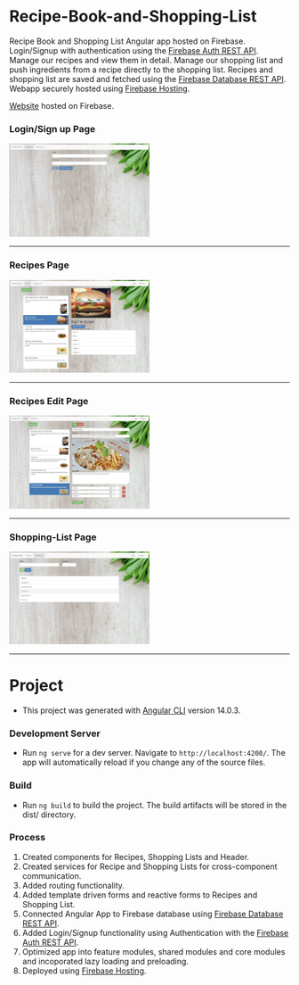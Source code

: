 # Recipe-Book-and-Shopping-List
Recipe Book and Shopping List Angular app hosted on Firebase. Login/Signup with authentication using the <a href="https://firebase.google.com/docs/reference/rest/auth#section-create-email-password">Firebase Auth REST API</a>. Manage our recipes and view them in detail. Manage our shopping list and push ingredients from a recipe directly to the shopping list. Recipes and shopping list are saved and fetched using the <a href="https://firebase.google.com/docs/reference/rest/database">Firebase Database REST API</a>. Webapp securely hosted using <a href="https://firebase.google.com/docs/hosting">Firebase Hosting</a>. 

<a href="https://ng-course-recipe-book-5433b.web.app/auth">Website</a> hosted on Firebase.

<h3>Login/Sign up Page</h3>
<img src="images_for_github/login-signup.png" alt="Login/Sign up Page" width="50%" height="50%">

<hr>

<h3>Recipes Page</h3>
<img src="images_for_github/recipes.png" alt="Recipes Page" width="50%" height="50%">

<hr>

<h3>Recipes Edit Page</h3>
<img src="images_for_github/recipes-edit.png" alt="recipes-edit Page" width="50%" height="50%">

<hr>

<h3>Shopping-List Page</h3>
<img src="images_for_github/shopping-list.png" alt="Shopping-List Page" width="50%" height="50%">

<hr>

<h1>Project</h1>
<ul>
    <li>This project was generated with <a href="https://github.com/angular/angular-cli">Angular CLI</a> version 14.0.3.</li>
</ul>

<h3>Development Server</h3>
<ul>
    <li>Run <code>ng serve</code> for a dev server. Navigate to <code>http://localhost:4200/</code>. The app will automatically reload if you change any of the source files.</li>
</ul>

<h3>Build</h3>
<ul>
    <li>Run <code>ng build</code> to build the project. The build artifacts will be stored in the dist/ directory.</li>
</ul>

<h3>Process</h3>
<ol>
    <li>Created components for Recipes, Shopping Lists and Header.</li>
    <li>Created services for Recipe and Shopping Lists for cross-component communication.</li>
    <li>Added routing functionality.</li>
    <li>Added template driven forms and reactive forms to Recipes and Shopping List.</li>
    <li>Connected Angular App to Firebase database using <a href="https://firebase.google.com/docs/reference/rest/database">Firebase Database REST API</a>.</li>
    <li>Added Login/Signup functionality using Authentication with the <a href="https://firebase.google.com/docs/reference/rest/auth#section-create-email-password">Firebase Auth REST API</a>.</li>
    <li>Optimized app into feature modules, shared modules and core modules and incoporated lazy loading and preloading.</li>
    <li>Deployed using <a href="https://firebase.google.com/docs/hosting">Firebase Hosting</a>.</li>
</ol>

